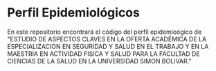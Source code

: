 # Perfil Epidemiológicos
En este repositorio encontrará el código del perfil epidemioógico de "ESTUDIO DE ASPECTOS CLAVES EN LA OFERTA ACADÉMICA DE LA 
ESPECIALIZACION EN SEGURIDAD Y SALUD EN EL TRABAJO Y EN LA MAESTRIA EN ACTIVIDAD FISICA Y SALUD PARA LA FACULTAD DE CIENCIAS
DE LA SALUD EN LA UNIVERSIDAD SIMON BOLIVAR."
